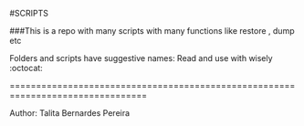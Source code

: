 #SCRIPTS

###This is a repo with many scripts with many functions like restore , dump etc

Folders and scripts have suggestive names: Read and use with wisely :octocat:

================================================================================

Author: Talita Bernardes Pereira 





